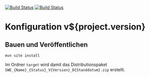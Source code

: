 [![Build Status](https://travis-ci.org/bitctrl/de.bsvrz.puk.config.svg?branch=master)](https://travis-ci.org/bitctrl/de.bsvrz.puk.config)
[![Build Status](https://api.bintray.com/packages/bitctrl/maven/de.bsvrz.puk.config/images/download.svg)](https://bintray.com/bitctrl/maven/de.bsvrz.puk.config)

Konfiguration v${project.version}
====================


Bauen und Veröffentlichen
-------------------------

    mvn site install

Im Ordner `target` wird damit das Distributionspaket
`SWE_{Name}_{Status}_V{Version}_D{Standdatum}.zip` erstellt.
